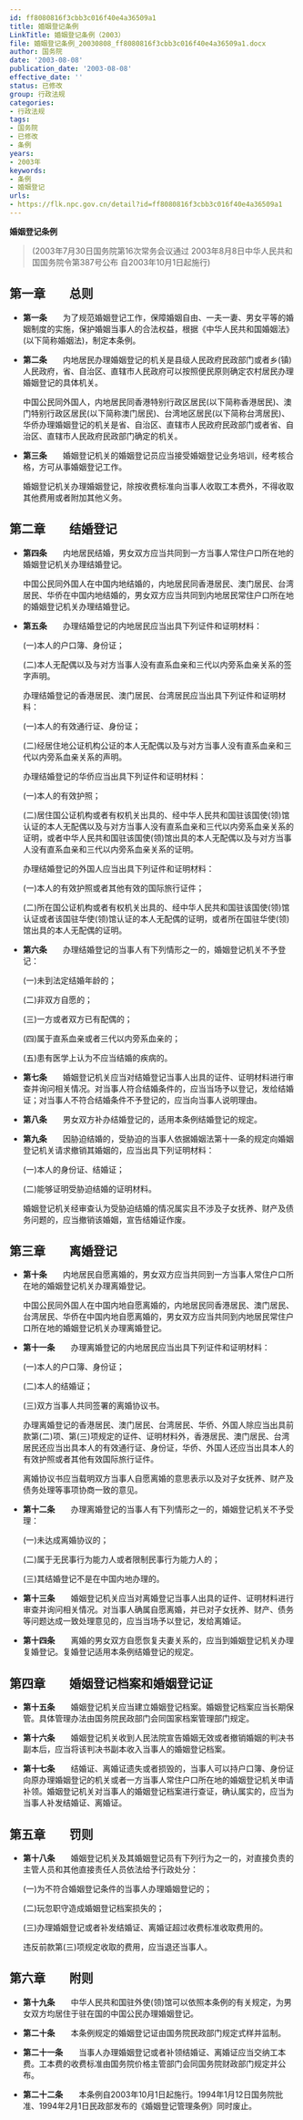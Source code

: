 ```yaml
---
id: ff8080816f3cbb3c016f40e4a36509a1
title: 婚姻登记条例
LinkTitle: 婚姻登记条例（2003）
file: 婚姻登记条例_20030808_ff8080816f3cbb3c016f40e4a36509a1.docx
author: 国务院
date: '2003-08-08'
publication_date: '2003-08-08'
effective_date: ''
status: 已修改
group: 行政法规
categories:
- 行政法规
tags:
- 国务院
- 已修改
- 条例
years:
- 2003年
keywords:
- 条例
- 婚姻登记
urls:
- https://flk.npc.gov.cn/detail?id=ff8080816f3cbb3c016f40e4a36509a1
---
```


**婚姻登记条例**

> (2003年7月30日国务院第16次常务会议通过 2003年8月8日中华人民共和国国务院令第387号公布 自2003年10月1日起施行)

## 第一章　　总则

- **第一条**　　为了规范婚姻登记工作，保障婚姻自由、一夫一妻、男女平等的婚姻制度的实施，保护婚姻当事人的合法权益，根据《中华人民共和国婚姻法》(以下简称婚姻法)，制定本条例。

- **第二条**　　内地居民办理婚姻登记的机关是县级人民政府民政部门或者乡(镇)人民政府，省、自治区、直辖市人民政府可以按照便民原则确定农村居民办理婚姻登记的具体机关。

  中国公民同外国人，内地居民同香港特别行政区居民(以下简称香港居民)、澳门特别行政区居民(以下简称澳门居民)、台湾地区居民(以下简称台湾居民)、华侨办理婚姻登记的机关是省、自治区、直辖市人民政府民政部门或者省、自治区、直辖市人民政府民政部门确定的机关。

- **第三条**　　婚姻登记机关的婚姻登记员应当接受婚姻登记业务培训，经考核合格，方可从事婚姻登记工作。

  婚姻登记机关办理婚姻登记，除按收费标准向当事人收取工本费外，不得收取其他费用或者附加其他义务。

## 第二章　　结婚登记

- **第四条**　　内地居民结婚，男女双方应当共同到一方当事人常住户口所在地的婚姻登记机关办理结婚登记。

  中国公民同外国人在中国内地结婚的，内地居民同香港居民、澳门居民、台湾居民、华侨在中国内地结婚的，男女双方应当共同到内地居民常住户口所在地的婚姻登记机关办理结婚登记。

- **第五条**　　办理结婚登记的内地居民应当出具下列证件和证明材料：

  (一)本人的户口簿、身份证；

  (二)本人无配偶以及与对方当事人没有直系血亲和三代以内旁系血亲关系的签字声明。

  办理结婚登记的香港居民、澳门居民、台湾居民应当出具下列证件和证明材料：

  (一)本人的有效通行证、身份证；

  (二)经居住地公证机构公证的本人无配偶以及与对方当事人没有直系血亲和三代以内旁系血亲关系的声明。

  办理结婚登记的华侨应当出具下列证件和证明材料：

  (一)本人的有效护照；

  (二)居住国公证机构或者有权机关出具的、经中华人民共和国驻该国使(领)馆认证的本人无配偶以及与对方当事人没有直系血亲和三代以内旁系血亲关系的证明，或者中华人民共和国驻该国使(领)馆出具的本人无配偶以及与对方当事人没有直系血亲和三代以内旁系血亲关系的证明。

  办理结婚登记的外国人应当出具下列证件和证明材料：

  (一)本人的有效护照或者其他有效的国际旅行证件；

  (二)所在国公证机构或者有权机关出具的、经中华人民共和国驻该国使(领)馆认证或者该国驻华使(领)馆认证的本人无配偶的证明，或者所在国驻华使(领)馆出具的本人无配偶的证明。

- **第六条**　　办理结婚登记的当事人有下列情形之一的，婚姻登记机关不予登记：

  (一)未到法定结婚年龄的；

  (二)非双方自愿的；

  (三)一方或者双方已有配偶的；

  (四)属于直系血亲或者三代以内旁系血亲的；

  (五)患有医学上认为不应当结婚的疾病的。

- **第七条**　　婚姻登记机关应当对结婚登记当事人出具的证件、证明材料进行审查并询问相关情况。对当事人符合结婚条件的，应当当场予以登记，发给结婚证；对当事人不符合结婚条件不予登记的，应当向当事人说明理由。

- **第八条**　　男女双方补办结婚登记的，适用本条例结婚登记的规定。

- **第九条**　　因胁迫结婚的，受胁迫的当事人依据婚姻法第十一条的规定向婚姻登记机关请求撤销其婚姻的，应当出具下列证明材料：

  (一)本人的身份证、结婚证；

  (二)能够证明受胁迫结婚的证明材料。

  婚姻登记机关经审查认为受胁迫结婚的情况属实且不涉及子女抚养、财产及债务问题的，应当撤销该婚姻，宣告结婚证作废。

## 第三章　　离婚登记

- **第十条**　　内地居民自愿离婚的，男女双方应当共同到一方当事人常住户口所在地的婚姻登记机关办理离婚登记。

  中国公民同外国人在中国内地自愿离婚的，内地居民同香港居民、澳门居民、台湾居民、华侨在中国内地自愿离婚的，男女双方应当共同到内地居民常住户口所在地的婚姻登记机关办理离婚登记。

- **第十一条**　　办理离婚登记的内地居民应当出具下列证件和证明材料：

  (一)本人的户口簿、身份证；

  (二)本人的结婚证；

  (三)双方当事人共同签署的离婚协议书。

  办理离婚登记的香港居民、澳门居民、台湾居民、华侨、外国人除应当出具前款第(二)项、第(三)项规定的证件、证明材料外，香港居民、澳门居民、台湾居民还应当出具本人的有效通行证、身份证，华侨、外国人还应当出具本人的有效护照或者其他有效国际旅行证件。

  离婚协议书应当载明双方当事人自愿离婚的意思表示以及对子女抚养、财产及债务处理等事项协商一致的意见。

- **第十二条**　　办理离婚登记的当事人有下列情形之一的，婚姻登记机关不予受理：

  (一)未达成离婚协议的；

  (二)属于无民事行为能力人或者限制民事行为能力人的；

  (三)其结婚登记不是在中国内地办理的。

- **第十三条**　　婚姻登记机关应当对离婚登记当事人出具的证件、证明材料进行审查并询问相关情况。对当事人确属自愿离婚，并已对子女抚养、财产、债务等问题达成一致处理意见的，应当当场予以登记，发给离婚证。

- **第十四条**　　离婚的男女双方自愿恢复夫妻关系的，应当到婚姻登记机关办理复婚登记。复婚登记适用本条例结婚登记的规定。

## 第四章　　婚姻登记档案和婚姻登记证

- **第十五条**　　婚姻登记机关应当建立婚姻登记档案。婚姻登记档案应当长期保管。具体管理办法由国务院民政部门会同国家档案管理部门规定。

- **第十六条**　　婚姻登记机关收到人民法院宣告婚姻无效或者撤销婚姻的判决书副本后，应当将该判决书副本收入当事人的婚姻登记档案。

- **第十七条**　　结婚证、离婚证遗失或者损毁的，当事人可以持户口簿、身份证向原办理婚姻登记的机关或者一方当事人常住户口所在地的婚姻登记机关申请补领。婚姻登记机关对当事人的婚姻登记档案进行查证，确认属实的，应当为当事人补发结婚证、离婚证。

## 第五章　　罚则

- **第十八条**　　婚姻登记机关及其婚姻登记员有下列行为之一的，对直接负责的主管人员和其他直接责任人员依法给予行政处分：

  (一)为不符合婚姻登记条件的当事人办理婚姻登记的；

  (二)玩忽职守造成婚姻登记档案损失的；

  (三)办理婚姻登记或者补发结婚证、离婚证超过收费标准收取费用的。

  违反前款第(三)项规定收取的费用，应当退还当事人。

## 第六章　　附则

- **第十九条**　　中华人民共和国驻外使(领)馆可以依照本条例的有关规定，为男女双方均居住于驻在国的中国公民办理婚姻登记。

- **第二十条**　　本条例规定的婚姻登记证由国务院民政部门规定式样并监制。

- **第二十一条**　　当事人办理婚姻登记或者补领结婚证、离婚证应当交纳工本费。工本费的收费标准由国务院价格主管部门会同国务院财政部门规定并公布。

- **第二十二条**　　本条例自2003年10月1日起施行。1994年1月12日国务院批准、1994年2月1日民政部发布的《婚姻登记管理条例》同时废止。
